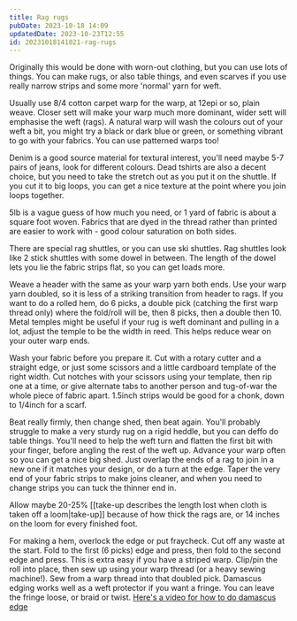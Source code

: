 ```yaml
---
title: Rag rugs
pubDate: 2023-10-18 14:09
updatedDate: 2023-10-23T12:55
id: 20231018141021-rag-rugs
---
```

Originally this would be done with worn-out clothing, but you can use lots of things. You can make rugs, or also table things, and even scarves if you use really narrow strips and some more 'normal' yarn for weft. 

Usually use 8/4 cotton carpet warp for the warp, at 12epi or so, plain weave. Closer sett will make your warp much more dominant, wider sett will emphasise the weft (rags). A natural warp will wash the colours out of your weft a bit, you might try a black or dark blue or green, or something vibrant to go with your fabrics. You can use patterned warps too!

Denim is a good source material for textural interest, you'll need maybe 5-7 pairs of jeans, look for different colours. Dead tshirts are also a decent choice, but you need to take the stretch out as you put it on the shuttle. If you cut it to big loops, you can get a nice texture at the point where you join loops together.

5lb is a vague guess of how much you need, or 1 yard of fabric is about a square foot woven. Fabrics that are dyed in the thread rather than printed are easier to work with - good colour saturation on both sides.

There are special rag shuttles, or you can use ski shuttles. Rag shuttles look like 2 stick shuttles with some dowel in between. The length of the dowel lets you lie the fabric strips flat, so you can get loads more.

Weave a header with the same as your warp yarn both ends. Use your warp yarn doubled, so it is less of a striking transition from header to rags. If you want to do a rolled hem, do 6 picks, a double pick (catching the first warp thread only) where the fold/roll will be, then 8 picks, then a double then 10.
Metal temples might be useful if your rug is weft dominant and pulling in a lot, adjust the temple to be the width in reed. This helps reduce wear on your outer warp ends.

Wash your fabric before you prepare it. Cut with a rotary cutter and a straight edge, or just some scissors and a little cardboard template of the right width. Cut notches with your scissors using your template, then rip one at a time, or give alternate tabs to another person and tug-of-war the whole piece of fabric apart. 1.5inch strips would be good for a chonk, down to 1/4inch for a scarf.

Beat really firmly, then change shed, then beat again. You'll probably struggle to make a very sturdy rug on a rigid heddle, but you can deffo do table things. You'll need to help the weft turn and flatten the first bit with your finger, before angling the rest of the weft up. Advance your warp often so you can get a nice big shed. Just overlap the ends of a rag to join in a new one if it matches your design, or do a turn at the edge. Taper the very end of your fabric strips to make joins cleaner, and when you need to change strips you can tuck the thinner end in.

Allow maybe 20-25% [[take-up describes the length lost when cloth is taken off a loom|take-up]] because of how thick the rags are, or 14 inches on the loom for every finished foot.

For making a hem, overlock the edge or put fraycheck. Cut off any waste at the start. Fold to the first (6 picks) edge and press, then fold to the second edge and press. This is extra easy if you have a striped warp. Clip/pin the roll into place, then sew up using your warp thread (or a heavy sewing machine!). Sew from a warp thread into that doubled pick. Damascus edging works well as a weft protector if you want a fringe. You can leave the fringe loose, or braid or twist. [Here's a video for how to do damascus edge](https://www.youtube.com/watch?v=Getau8aYeHY)